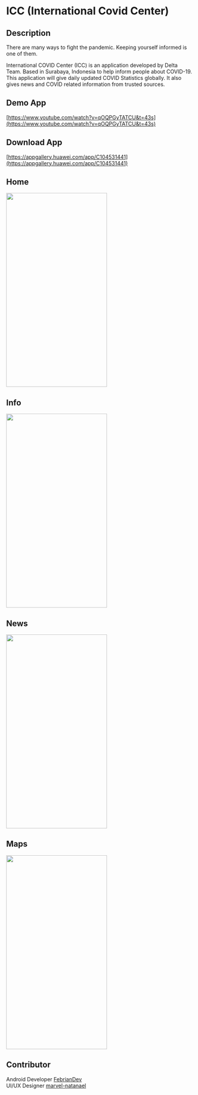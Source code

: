 # ICC (International Covid Center)

## Description
There are many ways to fight the pandemic. Keeping yourself informed is one of them.

International COVID Center (ICC) is an application developed by Delta Team. Based in Surabaya, Indonesia to help inform people about COVID-19. This application will give daily updated COVID Statistics globally. It also gives news and COVID related information from trusted sources.

## Demo App
[https://www.youtube.com/watch?v=qOQPGyTATCU&t=43s](https://www.youtube.com/watch?v=qOQPGyTATCU&t=43s)

## Download App
[https://appgallery.huawei.com/app/C104531441](https://appgallery.huawei.com/app/C104531441)

## Home
<img src="https://github.com/FebrianDev/ICC/blob/master/home.jpg" width="270" height="520" />

## Info
<img src="https://github.com/FebrianDev/ICC/blob/master/info.jpg" width="270" height="520" />

## News
<img src="https://github.com/FebrianDev/ICC/blob/master/news.jpg" width="270" height="520"/>

## Maps
<img src="https://github.com/FebrianDev/ICC/blob/master/maps.jpg" width="270" height="520"/>

## Contributor 
Android Developer [FebrianDev](https://github.com/FebrianDev)<br/>
UI/UX Designer [marvel-natanael](https://github.com/marvel-natanael/)
